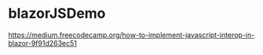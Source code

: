 # blazorJSDemo
https://medium.freecodecamp.org/how-to-implement-javascript-interop-in-blazor-9f91d263ec51
